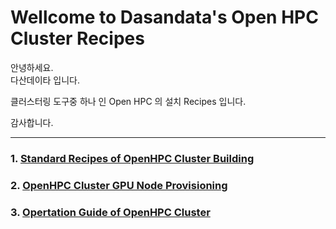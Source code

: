 # Wellcome to Dasandata's Open HPC Cluster Recipes
안녕하세요.  
다산데이타 입니다.  

클러스터링 도구중 하나 인 Open HPC 의 설치 Recipes 입니다.  

감사합니다.
***

### 1. [Standard Recipes of OpenHPC Cluster Building][1]
[1]:https://github.com/dasandata/Open_HPC/blob/master/Provisioning/OpenHPC%20Cluster%20Building%20(v1.3.3-CentOS7.4%20Base%20OS).md

### 2. [OpenHPC Cluster GPU Node Provisioning][2]
[2]:https://github.com/dasandata/Open_HPC/blob/master/Provisioning/GPU%20Node%20on%20OpenHPC%20Cluster%20(v1.3.3-CentOS7.4%20Base%20OS).md

### 3. [Opertation Guide of OpenHPC Cluster][3]
[3]:https://github.com/dasandata/Open_HPC/blob/master/Guide%20of%20Operation%20OpenHPC%20Cluster.md
